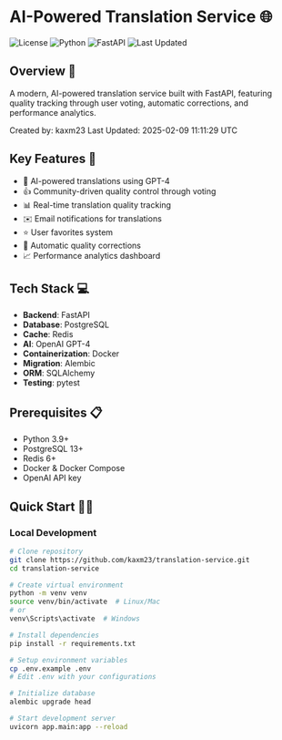 # AI-Powered Translation Service 🌐
![License](https://img.shields.io/badge/license-MIT-blue.svg)
![Python](https://img.shields.io/badge/python-3.9+-blue.svg)
![FastAPI](https://img.shields.io/badge/FastAPI-0.68+-green.svg)
![Last Updated](https://img.shields.io/badge/last%20updated-2025--02--09-brightgreen)

## Overview 📝
A modern, AI-powered translation service built with FastAPI, featuring quality tracking through user voting, automatic corrections, and performance analytics.

Created by: kaxm23
Last Updated: 2025-02-09 11:11:29 UTC

## Key Features 🚀
- 🤖 AI-powered translations using GPT-4
- 👍 Community-driven quality control through voting
- 📊 Real-time translation quality tracking
- ✉️ Email notifications for translations
- ⭐ User favorites system
- 🔄 Automatic quality corrections
- 📈 Performance analytics dashboard

## Tech Stack 💻
- **Backend**: FastAPI
- **Database**: PostgreSQL
- **Cache**: Redis
- **AI**: OpenAI GPT-4
- **Containerization**: Docker
- **Migration**: Alembic
- **ORM**: SQLAlchemy
- **Testing**: pytest

## Prerequisites 📋
- Python 3.9+
- PostgreSQL 13+
- Redis 6+
- Docker & Docker Compose
- OpenAI API key

## Quick Start 🏃‍♂️

### Local Development
```bash
# Clone repository
git clone https://github.com/kaxm23/translation-service.git
cd translation-service

# Create virtual environment
python -m venv venv
source venv/bin/activate  # Linux/Mac
# or
venv\Scripts\activate  # Windows

# Install dependencies
pip install -r requirements.txt

# Setup environment variables
cp .env.example .env
# Edit .env with your configurations

# Initialize database
alembic upgrade head

# Start development server
uvicorn app.main:app --reload
